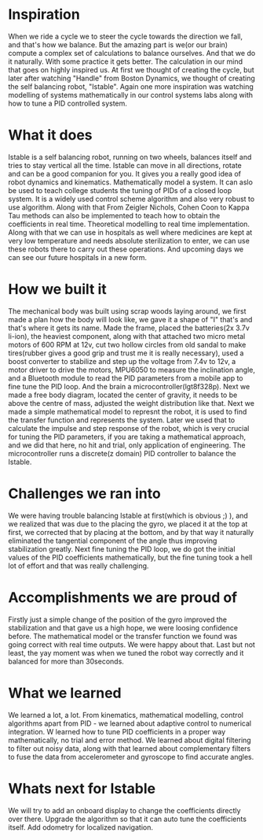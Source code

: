 # Inspiration
When we ride a cycle we to steer the cycle towards the direction we fall, and that's how we balance. But the amazing part is we(or our brain) compute a complex set of calculations to balance ourselves. And that we do it naturally. With some practice it gets better. The calculation in our mind that goes on highly inspired us. At first we thought of creating the cycle, but later after watching "Handle" from Boston Dynamics, we thought of creating the self balancing robot, "Istable". Again one more inspiration was watching modelling of systems mathematically in our control systems labs along with how to tune a PID controlled system.

# What it does
Istable is a self balancing robot, running on two wheels, balances itself and tries to stay vertical all the time. Istable can move in all directions, rotate and can be a good companion for you. It gives you a really good idea of robot dynamics and kinematics. Mathematically model a system. It can aslo be used to teach college students the tuning of PIDs of a closed loop system. It is a widely used control scheme algorithm and also very robust to use algorithm. Along with that From Zeigler Nichols, Cohen Coon to Kappa Tau methods can also be implemented to teach how to obtain the coefficients in real time. Theoretical modelling to real time implementation. Along with that we can use in hospitals as well where medicines are kept at very low temperature and needs absolute sterilization to enter, we can use these robots there to carry out these operations. And upcoming days we can see our future hospitals in a new form.

# How we built it
The mechanical body was built using scrap woods laying around, we first made a plan how the body will look like, we gave it a shape of "I" that's and that's where it gets its name. Made the frame, placed the batteries(2x 3.7v li-ion), the heaviest component, along with that attached two micro metal motors of 600 RPM at 12v, cut two hollow circles from old sandal to make tires(rubber gives a good grip and trust me it is really necessary), used a boost converter to stabilize and step up the voltage from 7.4v to 12v, a motor driver to drive the motors, MPU6050 to measure the inclination angle, and a Bluetooth module to read the PID parameters from a mobile app to fine tune the PID loop. And the brain a microcontroller(lgt8f328p). Next we made a free body diagram, located the center of gravity, it needs to be above the centre of mass, adjusted the weight distribution like that. Next we made a simple mathematical model to represnt the robot, it is used to find the transfer function and represents the system. Later we used that to calculate the impulse and step response of the robot, which is very crucial for tuning the PID parameters, if you are taking a mathematical approach, and we did that here, no hit and trial, only application of engineering. The microcontroller runs a discrete(z domain) PID controller to balance the Istable.

# Challenges we ran into
We were having trouble balancing Istable at first(which is obvious ;) ), and we realized that was due to the placing the gyro, we placed it at the top at first, we corrected that by placing at the bottom, and by that way it naturally eliminated the tangential component of the angle thus improving stabilization greatly. Next fine tuning the PID loop, we do got the initial values of the PID coefficients mathematically, but the fine tuning took a hell lot of effort and that was really challenging. 

# Accomplishments we are proud of
Firstly just a simple change of the position of the gyro improved the stabilization and that gave us a high hope, we were loosing confidence before. The mathematical model or the transfer function we found was going correct with real time outputs. We were happy about that. Last but not least, the yay moment was when we tuned the robot way correctly and it balanced for more than 30seconds. 

# What we learned
We learned a lot, a lot. From kinematics, mathematical modelling, control algorithms apart from PID - we learned about adaptive control to numerical integration. W learned how to tune PID coefficients in a proper way mathematically, no trial and error method. We learned about digital filtering to filter out noisy data, along with that learned about complementary filters to fuse the data from accelerometer and gyroscope to find accurate angles.

# Whats next for Istable
We will try to add an onboard display to change the coefficients directly over there. Upgrade the algorithm so that it can auto tune the coefficients itself. Add odometry for localized navigation. 
